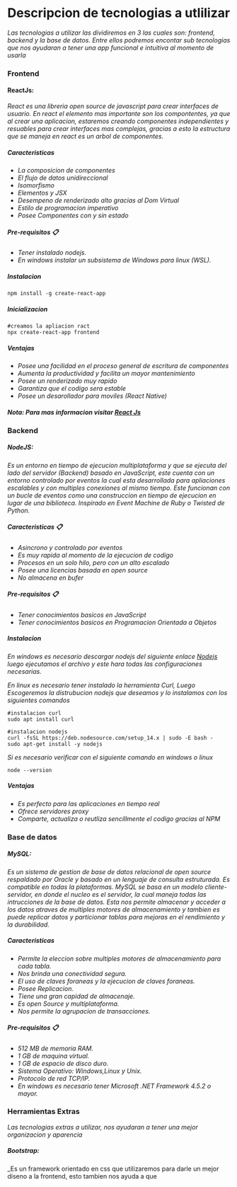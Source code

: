 # Descripcion de tecnologias a utlilizar
_Las tecnologias a utilizar las dividiremos en 3 las cuales son: frontend, backend y la base de datos. Entre ellos podremos encontar sub tecnologias que nos ayudaran a tener una app funcional e intuitiva al momento de usarla_
### Frontend
#### ReactJs: 
_React es una libreria open source de javascript para crear interfaces de usuario. En react el elemento mas importante son los compontentes, ya que al crear una aplicacion, estaremos creando componentes independientes y resuables para crear interfaces mas complejas, gracias a esto la estructura que se maneja en react es un arbol de componentes._
##### Caracteristicas 
- _La composicion de componentes_
- _El flujo de datos unidireccional_
- _Isomorfismo_
- _Elementos y JSX_
- _Desempeno de renderizado alto gracias al Dom Virtual_
- _Estilo de programacion imperativo_
- _Posee Componentes con y sin estado_

##### Pre-requisitos 📋
- _Tener instalado nodejs._
- _En windows instalar un subsistema de Windows para linux (WSL)._
##### Instalacion
###
```
npm install -g create-react-app
```
##### Inicializacion
###

```
#creamos la apliacion ract
npx create-react-app frontend
```
##### Ventajas 
- _Posee una facilidad en el proceso general de escritura  de componentes_
- _Aumenta la productividad y facilita un mayor mantenimiento_
- _Posee un renderizado muy rapido_
- _Garantiza que el codigo sera estable_
- _Posee un desarollador para moviles (React Native)_

##### Nota: Para mas informacion visitar [React Js](https://es.reactjs.org/)

### Backend
##### NodeJS: 
_Es un entorno en tiempo de ejecucion multiplataforma y que se ejecuta del lado del servidor (Backend) basado en JavaScript, este cuenta con un entorno controlado por eventos la cual esta desarrollada para apliaciones escalables y con multiples conexiones al mismo tiempo. Este funcionan con un bucle de eventos como una construccion en tiempo de ejecucion en lugar de una biblioteca. Inspirado en Event Machine de Ruby o Twisted de Python._ 
##### Caracteristicas 📋
- _Asincrono y controlado por eventos_
- _Es muy rapida al momento de la ejecucion de codigo_
- _Procesos en un solo hilo, pero con un alto escalado_
- _Posee una licencias basada en open source_
- _No almacena en bufer_
##### Pre-requisitos 📋
- _Tener conocimientos basicos en JavaScript_ 
- _Tener conocimientos basicos en Programacion Orientada a Objetos_
##### Instalacion
###
_En windows es necesario descargar nodejs del siguiente enlace [Nodejs](https://nodejs.org/es/download/) luego ejecutamos el archivo y este hara todas las configuraciones necesarias._

_En linux es necesario tener instalado la herramienta Curl, Luego Escogeremos la distrubucion nodejs que deseamos y lo instalamos con los siguientes comandos_
```
#instalacion curl
sudo apt install curl

#instalacion nodejs
curl -fsSL https://deb.nodesource.com/setup_14.x | sudo -E bash -
sudo apt-get install -y nodejs
```

 _Si es necesario verificar con el siguiente comando en windows o linux_
```
node --version
```

##### Ventajas 
- _Es perfecto para las aplicaciones en tiempo real_
- _Ofrece servidores proxy_
- _Comparte, actualiza o reutliza sencillmente el codigo gracias al NPM_

### Base de datos
##### MySQL:
_Es un sistema de gestion de base de datos relacional de open source respaldado por Oracle y basado en un lenguaje de consulta estruturada. Es compatible en todas la plataformas. MySQL se basa en un modelo cliente-servidor, en donde el nucleo es el servidor, la cual maneja todas las intrucciones de la base de datos. Esta nos permite almacenar y acceder a los datos atraves de multiples motores de almacenamiento y tambien es puede replicar datos y particionar tablas para mejoras en el rendimiento y la durabilidad._

##### Caracteristicas 
- _Permite la eleccion sobre multiples motores de almacenamiento para cada tabla._
- _Nos brinda una conectividad segura._
- _El uso de claves foraneas y la ejecucion de claves foraneas._
- _Posee Replicacion._
- _Tiene una gran capidad de almacenaje._
- _Es open Source y multiplataforma._
- _Nos permite la agrupacion de transacciones._

##### Pre-requisitos 📋
- _512 MB de memoria RAM._
- _1 GB de maquina virtual._
- _1 GB de espacio de disco duro._
- _Sistema Operativo: Windows,Linux y Unix._
- _Protocolo de red TCP/IP._
- _En windows es necesario tener Microsoft .NET Framework 4.5.2 o mayor._

### Herramientas Extras
_Las tecnologias extras a utilizar, nos ayudaran a tener una mejor organizacion y aparencia_
##### Bootstrap: 
_Es un framework orientado en css que utilizaremos para darle un mejor diseno a la frontend, esto tambien nos ayuda a que 
